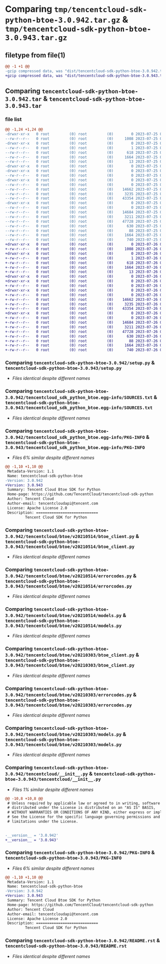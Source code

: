 # Comparing `tmp/tencentcloud-sdk-python-btoe-3.0.942.tar.gz` & `tmp/tencentcloud-sdk-python-btoe-3.0.943.tar.gz`

## filetype from file(1)

```diff
@@ -1 +1 @@
-gzip compressed data, was "dist/tencentcloud-sdk-python-btoe-3.0.942.tar", last modified: Tue Jul 25 04:12:31 2023, max compression
+gzip compressed data, was "dist/tencentcloud-sdk-python-btoe-3.0.943.tar", last modified: Wed Jul 26 00:32:11 2023, max compression
```

## Comparing `tencentcloud-sdk-python-btoe-3.0.942.tar` & `tencentcloud-sdk-python-btoe-3.0.943.tar`

### file list

```diff
@@ -1,24 +1,24 @@
-drwxr-xr-x   0 root         (0) root         (0)        0 2023-07-25 04:12:31.000000 tencentcloud-sdk-python-btoe-3.0.942/
--rw-r--r--   0 root         (0) root         (0)     1008 2023-07-25 04:12:31.000000 tencentcloud-sdk-python-btoe-3.0.942/setup.py
-drwxr-xr-x   0 root         (0) root         (0)        0 2023-07-25 04:12:31.000000 tencentcloud-sdk-python-btoe-3.0.942/tencentcloud_sdk_python_btoe.egg-info/
--rw-r--r--   0 root         (0) root         (0)        1 2023-07-25 04:12:31.000000 tencentcloud-sdk-python-btoe-3.0.942/tencentcloud_sdk_python_btoe.egg-info/dependency_links.txt
--rw-r--r--   0 root         (0) root         (0)      618 2023-07-25 04:12:31.000000 tencentcloud-sdk-python-btoe-3.0.942/tencentcloud_sdk_python_btoe.egg-info/SOURCES.txt
--rw-r--r--   0 root         (0) root         (0)     1664 2023-07-25 04:12:31.000000 tencentcloud-sdk-python-btoe-3.0.942/tencentcloud_sdk_python_btoe.egg-info/PKG-INFO
--rw-r--r--   0 root         (0) root         (0)       13 2023-07-25 04:12:31.000000 tencentcloud-sdk-python-btoe-3.0.942/tencentcloud_sdk_python_btoe.egg-info/top_level.txt
-drwxr-xr-x   0 root         (0) root         (0)        0 2023-07-25 04:12:31.000000 tencentcloud-sdk-python-btoe-3.0.942/tencentcloud/
-drwxr-xr-x   0 root         (0) root         (0)        0 2023-07-25 04:12:31.000000 tencentcloud-sdk-python-btoe-3.0.942/tencentcloud/btoe/
--rw-r--r--   0 root         (0) root         (0)        0 2023-07-25 04:12:31.000000 tencentcloud-sdk-python-btoe-3.0.942/tencentcloud/btoe/__init__.py
-drwxr-xr-x   0 root         (0) root         (0)        0 2023-07-25 04:12:31.000000 tencentcloud-sdk-python-btoe-3.0.942/tencentcloud/btoe/v20210514/
--rw-r--r--   0 root         (0) root         (0)        0 2023-07-25 04:12:31.000000 tencentcloud-sdk-python-btoe-3.0.942/tencentcloud/btoe/v20210514/__init__.py
--rw-r--r--   0 root         (0) root         (0)    14662 2023-07-25 04:12:31.000000 tencentcloud-sdk-python-btoe-3.0.942/tencentcloud/btoe/v20210514/btoe_client.py
--rw-r--r--   0 root         (0) root         (0)     3235 2023-07-25 04:12:31.000000 tencentcloud-sdk-python-btoe-3.0.942/tencentcloud/btoe/v20210514/errorcodes.py
--rw-r--r--   0 root         (0) root         (0)    43354 2023-07-25 04:12:31.000000 tencentcloud-sdk-python-btoe-3.0.942/tencentcloud/btoe/v20210514/models.py
-drwxr-xr-x   0 root         (0) root         (0)        0 2023-07-25 04:12:31.000000 tencentcloud-sdk-python-btoe-3.0.942/tencentcloud/btoe/v20210303/
--rw-r--r--   0 root         (0) root         (0)        0 2023-07-25 04:12:31.000000 tencentcloud-sdk-python-btoe-3.0.942/tencentcloud/btoe/v20210303/__init__.py
--rw-r--r--   0 root         (0) root         (0)    14684 2023-07-25 04:12:31.000000 tencentcloud-sdk-python-btoe-3.0.942/tencentcloud/btoe/v20210303/btoe_client.py
--rw-r--r--   0 root         (0) root         (0)     3211 2023-07-25 04:12:31.000000 tencentcloud-sdk-python-btoe-3.0.942/tencentcloud/btoe/v20210303/errorcodes.py
--rw-r--r--   0 root         (0) root         (0)    47728 2023-07-25 04:12:31.000000 tencentcloud-sdk-python-btoe-3.0.942/tencentcloud/btoe/v20210303/models.py
--rw-r--r--   0 root         (0) root         (0)      630 2023-07-25 04:12:31.000000 tencentcloud-sdk-python-btoe-3.0.942/tencentcloud/__init__.py
--rw-r--r--   0 root         (0) root         (0)       88 2023-07-25 04:12:31.000000 tencentcloud-sdk-python-btoe-3.0.942/setup.cfg
--rw-r--r--   0 root         (0) root         (0)     1664 2023-07-25 04:12:31.000000 tencentcloud-sdk-python-btoe-3.0.942/PKG-INFO
--rw-r--r--   0 root         (0) root         (0)      740 2023-07-25 04:12:31.000000 tencentcloud-sdk-python-btoe-3.0.942/README.rst
+drwxr-xr-x   0 root         (0) root         (0)        0 2023-07-26 00:32:11.000000 tencentcloud-sdk-python-btoe-3.0.943/
+-rw-r--r--   0 root         (0) root         (0)     1008 2023-07-26 00:32:11.000000 tencentcloud-sdk-python-btoe-3.0.943/setup.py
+drwxr-xr-x   0 root         (0) root         (0)        0 2023-07-26 00:32:11.000000 tencentcloud-sdk-python-btoe-3.0.943/tencentcloud_sdk_python_btoe.egg-info/
+-rw-r--r--   0 root         (0) root         (0)        1 2023-07-26 00:32:11.000000 tencentcloud-sdk-python-btoe-3.0.943/tencentcloud_sdk_python_btoe.egg-info/dependency_links.txt
+-rw-r--r--   0 root         (0) root         (0)      618 2023-07-26 00:32:11.000000 tencentcloud-sdk-python-btoe-3.0.943/tencentcloud_sdk_python_btoe.egg-info/SOURCES.txt
+-rw-r--r--   0 root         (0) root         (0)     1664 2023-07-26 00:32:11.000000 tencentcloud-sdk-python-btoe-3.0.943/tencentcloud_sdk_python_btoe.egg-info/PKG-INFO
+-rw-r--r--   0 root         (0) root         (0)       13 2023-07-26 00:32:11.000000 tencentcloud-sdk-python-btoe-3.0.943/tencentcloud_sdk_python_btoe.egg-info/top_level.txt
+drwxr-xr-x   0 root         (0) root         (0)        0 2023-07-26 00:32:11.000000 tencentcloud-sdk-python-btoe-3.0.943/tencentcloud/
+drwxr-xr-x   0 root         (0) root         (0)        0 2023-07-26 00:32:11.000000 tencentcloud-sdk-python-btoe-3.0.943/tencentcloud/btoe/
+-rw-r--r--   0 root         (0) root         (0)        0 2023-07-26 00:32:11.000000 tencentcloud-sdk-python-btoe-3.0.943/tencentcloud/btoe/__init__.py
+drwxr-xr-x   0 root         (0) root         (0)        0 2023-07-26 00:32:11.000000 tencentcloud-sdk-python-btoe-3.0.943/tencentcloud/btoe/v20210514/
+-rw-r--r--   0 root         (0) root         (0)        0 2023-07-26 00:32:11.000000 tencentcloud-sdk-python-btoe-3.0.943/tencentcloud/btoe/v20210514/__init__.py
+-rw-r--r--   0 root         (0) root         (0)    14662 2023-07-26 00:32:11.000000 tencentcloud-sdk-python-btoe-3.0.943/tencentcloud/btoe/v20210514/btoe_client.py
+-rw-r--r--   0 root         (0) root         (0)     3235 2023-07-26 00:32:11.000000 tencentcloud-sdk-python-btoe-3.0.943/tencentcloud/btoe/v20210514/errorcodes.py
+-rw-r--r--   0 root         (0) root         (0)    43354 2023-07-26 00:32:11.000000 tencentcloud-sdk-python-btoe-3.0.943/tencentcloud/btoe/v20210514/models.py
+drwxr-xr-x   0 root         (0) root         (0)        0 2023-07-26 00:32:11.000000 tencentcloud-sdk-python-btoe-3.0.943/tencentcloud/btoe/v20210303/
+-rw-r--r--   0 root         (0) root         (0)        0 2023-07-26 00:32:11.000000 tencentcloud-sdk-python-btoe-3.0.943/tencentcloud/btoe/v20210303/__init__.py
+-rw-r--r--   0 root         (0) root         (0)    14684 2023-07-26 00:32:11.000000 tencentcloud-sdk-python-btoe-3.0.943/tencentcloud/btoe/v20210303/btoe_client.py
+-rw-r--r--   0 root         (0) root         (0)     3211 2023-07-26 00:32:11.000000 tencentcloud-sdk-python-btoe-3.0.943/tencentcloud/btoe/v20210303/errorcodes.py
+-rw-r--r--   0 root         (0) root         (0)    47728 2023-07-26 00:32:11.000000 tencentcloud-sdk-python-btoe-3.0.943/tencentcloud/btoe/v20210303/models.py
+-rw-r--r--   0 root         (0) root         (0)      630 2023-07-26 00:32:11.000000 tencentcloud-sdk-python-btoe-3.0.943/tencentcloud/__init__.py
+-rw-r--r--   0 root         (0) root         (0)       88 2023-07-26 00:32:11.000000 tencentcloud-sdk-python-btoe-3.0.943/setup.cfg
+-rw-r--r--   0 root         (0) root         (0)     1664 2023-07-26 00:32:11.000000 tencentcloud-sdk-python-btoe-3.0.943/PKG-INFO
+-rw-r--r--   0 root         (0) root         (0)      740 2023-07-26 00:32:11.000000 tencentcloud-sdk-python-btoe-3.0.943/README.rst
```

### Comparing `tencentcloud-sdk-python-btoe-3.0.942/setup.py` & `tencentcloud-sdk-python-btoe-3.0.943/setup.py`

 * *Files identical despite different names*

### Comparing `tencentcloud-sdk-python-btoe-3.0.942/tencentcloud_sdk_python_btoe.egg-info/SOURCES.txt` & `tencentcloud-sdk-python-btoe-3.0.943/tencentcloud_sdk_python_btoe.egg-info/SOURCES.txt`

 * *Files identical despite different names*

### Comparing `tencentcloud-sdk-python-btoe-3.0.942/tencentcloud_sdk_python_btoe.egg-info/PKG-INFO` & `tencentcloud-sdk-python-btoe-3.0.943/tencentcloud_sdk_python_btoe.egg-info/PKG-INFO`

 * *Files 6% similar despite different names*

```diff
@@ -1,10 +1,10 @@
 Metadata-Version: 1.1
 Name: tencentcloud-sdk-python-btoe
-Version: 3.0.942
+Version: 3.0.943
 Summary: Tencent Cloud Btoe SDK for Python
 Home-page: https://github.com/TencentCloud/tencentcloud-sdk-python
 Author: Tencent Cloud
 Author-email: tencentcloudapi@tencent.com
 License: Apache License 2.0
 Description: ============================
         Tencent Cloud SDK for Python
```

### Comparing `tencentcloud-sdk-python-btoe-3.0.942/tencentcloud/btoe/v20210514/btoe_client.py` & `tencentcloud-sdk-python-btoe-3.0.943/tencentcloud/btoe/v20210514/btoe_client.py`

 * *Files identical despite different names*

### Comparing `tencentcloud-sdk-python-btoe-3.0.942/tencentcloud/btoe/v20210514/errorcodes.py` & `tencentcloud-sdk-python-btoe-3.0.943/tencentcloud/btoe/v20210514/errorcodes.py`

 * *Files identical despite different names*

### Comparing `tencentcloud-sdk-python-btoe-3.0.942/tencentcloud/btoe/v20210514/models.py` & `tencentcloud-sdk-python-btoe-3.0.943/tencentcloud/btoe/v20210514/models.py`

 * *Files identical despite different names*

### Comparing `tencentcloud-sdk-python-btoe-3.0.942/tencentcloud/btoe/v20210303/btoe_client.py` & `tencentcloud-sdk-python-btoe-3.0.943/tencentcloud/btoe/v20210303/btoe_client.py`

 * *Files identical despite different names*

### Comparing `tencentcloud-sdk-python-btoe-3.0.942/tencentcloud/btoe/v20210303/errorcodes.py` & `tencentcloud-sdk-python-btoe-3.0.943/tencentcloud/btoe/v20210303/errorcodes.py`

 * *Files identical despite different names*

### Comparing `tencentcloud-sdk-python-btoe-3.0.942/tencentcloud/btoe/v20210303/models.py` & `tencentcloud-sdk-python-btoe-3.0.943/tencentcloud/btoe/v20210303/models.py`

 * *Files identical despite different names*

### Comparing `tencentcloud-sdk-python-btoe-3.0.942/tencentcloud/__init__.py` & `tencentcloud-sdk-python-btoe-3.0.943/tencentcloud/__init__.py`

 * *Files 1% similar despite different names*

```diff
@@ -10,8 +10,8 @@
 # Unless required by applicable law or agreed to in writing, software
 # distributed under the License is distributed on an "AS IS" BASIS,
 # WITHOUT WARRANTIES OR CONDITIONS OF ANY KIND, either express or implied.
 # See the License for the specific language governing permissions and
 # limitations under the License.
 
 
-__version__ = '3.0.942'
+__version__ = '3.0.943'
```

### Comparing `tencentcloud-sdk-python-btoe-3.0.942/PKG-INFO` & `tencentcloud-sdk-python-btoe-3.0.943/PKG-INFO`

 * *Files 6% similar despite different names*

```diff
@@ -1,10 +1,10 @@
 Metadata-Version: 1.1
 Name: tencentcloud-sdk-python-btoe
-Version: 3.0.942
+Version: 3.0.943
 Summary: Tencent Cloud Btoe SDK for Python
 Home-page: https://github.com/TencentCloud/tencentcloud-sdk-python
 Author: Tencent Cloud
 Author-email: tencentcloudapi@tencent.com
 License: Apache License 2.0
 Description: ============================
         Tencent Cloud SDK for Python
```

### Comparing `tencentcloud-sdk-python-btoe-3.0.942/README.rst` & `tencentcloud-sdk-python-btoe-3.0.943/README.rst`

 * *Files identical despite different names*


